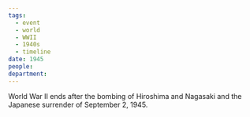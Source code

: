 ```yaml
---
tags:
  - event
  - world
  - WWII
  - 1940s
  - timeline
date: 1945
people: 
department:
---
```

<span
	  class='ob-timelines' 
	  data-date='1945'  
	  data-class='orange'> 
</span>

World War II ends after the bombing of Hiroshima and Nagasaki and the Japanese surrender of September 2, 1945.